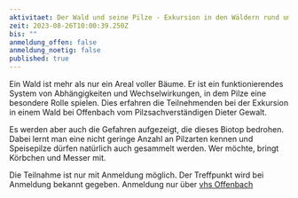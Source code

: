 ```yaml
---
aktivitaet: Der Wald und seine Pilze - Exkursion in den Wäldern rund um Offenbach
zeit: 2023-08-26T10:00:39.250Z
bis: ""
anmeldung_offen: false
anmeldung_noetig: false
published: true
---
```

Ein Wald ist mehr als nur ein Areal voller Bäume. Er ist ein funktionierendes System von Abhängigkeiten und Wechselwirkungen, in dem Pilze eine besondere Rolle spielen. Dies erfahren die Teilnehmenden bei der Exkursion in einem Wald bei Offenbach vom Pilzsachverständigen Dieter Gewalt.

Es werden aber auch die Gefahren aufgezeigt, die dieses Biotop bedrohen. Dabei lernt man eine nicht geringe Anzahl an Pilzarten kennen und Speisepilze dürfen natürlich auch gesammelt werden. Wer möchte, bringt Körbchen und Messer mit.

Die Teilnahme ist nur mit Anmeldung möglich. Der Treffpunkt wird bei Anmeldung bekannt gegeben. Anmeldung nur über [vhs Offenbach]([birgit.gruen@offenbach.de](birgit.gruen@offenbach.de))